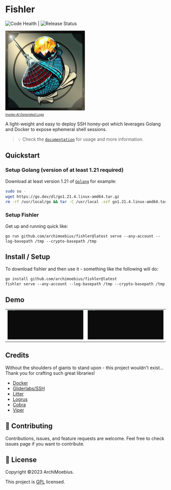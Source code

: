 # Fishler

![Code Health](https://github.com/archimoebius/fishler/actions/workflows/golang.yml/badge.svg) | ![Release Status](https://github.com/archimoebius/fishler/actions/workflows/goreleaser.yml/badge.svg)


<p>
    <img src="https://raw.githubusercontent.com/ArchiMoebius/fishler/main/mkdocs/docs/images/logo.png" width="250px" height="250px" alt="logo.png"></br>
    <em style="font-size:0.7em"><a href="https://github.com/invoke-ai/InvokeAI" alt="https://github.com/invoke-ai/InvokeAI" target="_blank">Invoke-AI Generated Logo</a></em>
</p>

A light-weight and easy to deploy SSH honey-pot which leverages Golang and Docker to expose ephemeral shell sessions.

> 💡 Check the [`documentation`](https://archimoebius.github.io/fishler/) for usage and more information.

## Quickstart

### Setup Golang (version of at least 1.21 required)

Download at least version 1.21 of [`Golang`](https://go.dev/dl/) for example:

```bash
sudo su -
wget https://go.dev/dl/go1.21.4.linux-amd64.tar.gz
rm -rf /usr/local/go && tar -C /usr/local -xzf go1.21.4.linux-amd64.tar.gz
```

### Setup Fishler

Get up and running quick like:

```
go run github.com/archimoebius/fishler@latest serve --any-account --log-basepath /tmp --crypto-basepath /tmp
```

## Install / Setup

To download fishler and then use it - something like the following will do:

```
go install github.com/archimoebius/fishler@latest
fishler serve --any-account --log-basepath /tmp --crypto-basepath /tmp
```

## Demo

<table stlye="border:0; width: 100%;">
  <tr>
    <td><img src="https://raw.githubusercontent.com/ArchiMoebius/fishler/main/mkdocs/docs/images/server.svg" alt="server.svg"></td>
    <td><img src="https://raw.githubusercontent.com/ArchiMoebius/fishler/main/mkdocs/docs/images/client.svg" alt="client.svg"></td>
  </tr>
</table>

## Credits

Without the shoulders of giants to stand upon - this project wouldn't exist... Thank you for crafting such great libraries!

* [Docker](https://github.com/docker/docker)
* [Gliderlabs/SSH](https://github.com/gliderlabs/ssh)
* [Litter](https://github.com/sanity-io/litter)
* [Logrus](https://github.com/sirupsen/logrus)
* [Cobra](https://github.com/spf13/cobra)
* [Viper](https://github.com/spf13/viper)

## 🤝 Contributing

Contributions, issues, and feature requests are welcome. Feel free to check issues page if you want to contribute.

## 📝 License

Copyright ©2023 ArchiMoebius.

This project is [GPL](https://raw.githubusercontent.com/ArchiMoebius/fishler/main/LICENSE) licensed.